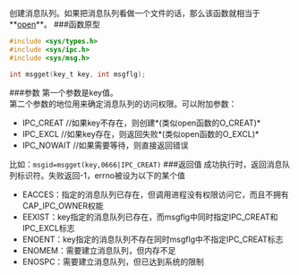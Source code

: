 创建消息队列。如果把消息队列看做一个文件的话，那么该函数就相当于**[open](open)**。
###函数原型
```c
#include <sys/types.h>
#include <sys/ipc.h>
#include <sys/msg.h>

int msgget(key_t key, int msgflg);
```
###参数
第一个参数是key值。  
第二个参数的地位用来确定消息队列的访问权限。可以附加参数：  
* IPC_CREAT //如果key不存在，则创建*(类似open函数的O_CREAT)*
* IPC_EXCL  //如果key存在，则返回失败*(类似open函数的O_EXCL)*
* IPC_NOWAIT  //如果需要等待，则直接返回错误

比如：`msgid=msgget(key,0666|IPC_CREAT)`
###返回值
成功执行时，返回消息队列标识符。失败返回-1，errno被设为以下的某个值 
* EACCES：指定的消息队列已存在，但调用进程没有权限访问它，而且不拥有CAP_IPC_OWNER权能 
* EEXIST：key指定的消息队列已存在，而msgflg中同时指定IPC_CREAT和IPC_EXCL标志 
* ENOENT：key指定的消息队列不存在同时msgflg中不指定IPC_CREAT标志 
* ENOMEM：需要建立消息队列，但内存不足 
* ENOSPC：需要建立消息队列，但已达到系统的限制 